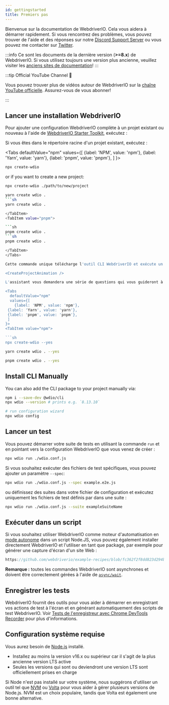 ```yaml
---
id: gettingstarted
title: Premiers pas
---
```


Bienvenue sur la documentation de WebdriverIO. Cela vous aidera à démarrer rapidement. Si vous rencontrez des problèmes, vous pouvez trouver de l'aide et des réponses sur notre [Discord Support Server](https://discord.webdriver.io) ou vous pouvez me contacter sur [Twitter](https://twitter.com/webdriverio).

:::info
Ce sont les documents de la dernière version (__>=8.x__) de WebdriverIO. Si vous utilisez toujours une version plus ancienne, veuillez visiter les [anciens sites de documentation](/versions)!
:::

<LiteYouTubeEmbed id="rA4IFNyW54c" title="Démarrage avec les guides" />

:::tip Official YouTube Channel 🎥

Vous pouvez trouver plus de vidéos autour de WebdriverIO sur la [chaîne YouTube officielle](https://youtube.com/@webdriverio). Assurez-vous de vous abonner!

:::

## Lancer une installation WebdriverIO

Pour ajouter une configuration WebdriverIO complète à un projet existant ou nouveau à l'aide de [WebdriverIO Starter Toolkit](https://www.npmjs.com/package/create-wdio), exécutez :

Si vous êtes dans le répertoire racine d'un projet existant, exécutez :

<Tabs
  defaultValue="npm"
  values={[
    {label: 'NPM', value: 'npm'},
 {label: 'Yarn', value: 'yarn'},
 {label: 'pnpm', value: 'pnpm'},
 ]
}>
<TabItem value="npm">

```sh
npx create-wdio
```

or if you want to create a new project:

```sh
npx create-wdio ./path/to/new/project
```

</TabItem>
<TabItem value="yarn">

```sh
yarn create wdio .
```sh
yarn create wdio .

</TabItem>
<TabItem value="pnpm">

```sh
pnpm create wdio .
```sh
pnpm create wdio .

</TabItem>
</Tabs>

Cette commande unique télécharge l'outil CLI WebdriverIO et exécute un assistant de configuration qui vous aide à configurer votre suite de tests.

<CreateProjectAnimation />

L'assistant vous demandera une série de questions qui vous guideront à travers l'installation. You can pass a `--yes` parameter to pick a default set up which will use Mocha with Chrome using the \[Page Object\](https://martinfowler.com/bliki/PageObject.html) pattern.

<Tabs
  defaultValue="npm"
  values={[
    {label: 'NPM', value: 'npm'},
 {label: 'Yarn', value: 'yarn'},
 {label: 'pnpm', value: 'pnpm'},
 ]
}>
<TabItem value="npm">

```sh
npx create-wdio --yes
```

</TabItem>
<TabItem value="yarn">

```sh
yarn create wdio . --yes
```

</TabItem>
<TabItem value="pnpm">

```sh
pnpm create wdio . --yes
```

</TabItem>
</Tabs>

## Install CLI Manually

You can also add the CLI package to your project manually via:

```sh
npm i --save-dev @wdio/cli
npx wdio --version # prints e.g. `8.13.10`

# run configuration wizard
npx wdio config
```

## Lancer un test

Vous pouvez démarrer votre suite de tests en utilisant la commande `run` et en pointant vers la configuration WebdriverIO que vous venez de créer :

```sh
npx wdio run ./wdio.conf.js
```

Si vous souhaitez exécuter des fichiers de test spécifiques, vous pouvez ajouter un paramètre `--spec`:

```sh
npx wdio run ./wdio.conf.js --spec example.e2e.js
```

ou définissez des suites dans votre fichier de configuration et exécutez uniquement les fichiers de test définis par dans une suite :

```sh
npx wdio run ./wdio.conf.js --suite exampleSuiteName
```

## Exécuter dans un script

Si vous souhaitez utiliser WebdriverIO comme moteur d'automatisation en [mode autonome](/docs/setuptypes#standalone-mode) dans un script Node.JS, vous pouvez également installer directement WebdriverIO et l'utiliser en tant que package, par exemple pour générer une capture d'écran d'un site Web :

```js reference useHTTPS
https://github.com/webdriverio/example-recipes/blob/fc362f2f8dd823d294b9bb5f92bd5991339d4591/getting-started/run-in-script.js#L2-L19
```

__Remarque :__ toutes les commandes WebdriverIO sont asynchrones et doivent être correctement gérées à l'aide de [`async/wait`](https://javascript.info/async-await).

## Enregistrer les tests

WebdriverIO fournit des outils pour vous aider à démarrer en enregistrant vos actions de test à l'écran et en générant automatiquement des scripts de test WebdriverIO. Voir [Tests de l'enregistreur avec Chrome DevTools Recorder](/docs/record) pour plus d'informations.

## Configuration système requise

Vous aurez besoin de [Node.js](http://nodejs.org) installé.

- Installez au moins la version v16.x ou supérieur car il s'agit de la plus ancienne version LTS active
- Seules les versions qui sont ou deviendront une version LTS sont officiellement prises en charge

Si Node n'est pas installé sur votre système, nous suggérons d'utiliser un outil tel que [NVM](https://github.com/creationix/nvm) ou [Volta](https://volta.sh/) pour vous aider à gérer plusieurs versions de Node.js. NVM est un choix populaire, tandis que Volta est également une bonne alternative.
